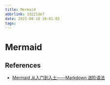 ```yaml
---
title: Mermaid
abbrlink: 1d221de7
date: 2021-08-18 10:01:03
tags:
---
```


# Mermaid

## References

- [Mermaid 从入门到入土——Markdown 进阶语法](https://zhuanlan.zhihu.com/p/355997933)
